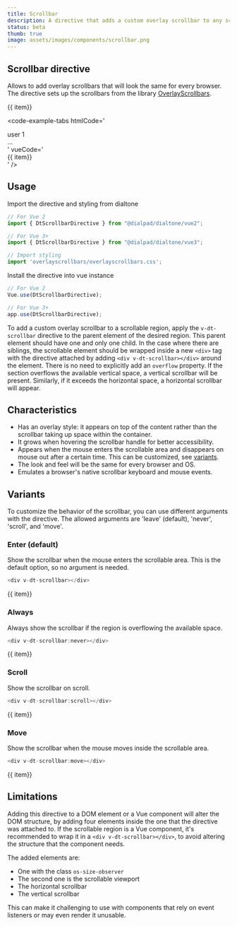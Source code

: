 ```yaml
---
title: Scrollbar
description: A directive that adds a custom overlay scrollbar to any scrollable region.
status: beta
thumb: true
image: assets/images/components/scrollbar.png
---
```


## Scrollbar directive

Allows to add overlay scrollbars that will look the same for every browser. The directive sets up the scrollbars from the library [OverlayScrollbars](https://kingsora.github.io/OverlayScrollbars/).

<code-well-header>
  <div class="d-hmx164 d-w30p d-bar8 d-ba d-bc-default" v-dt-scrollbar>
    <dt-stack>
      <div v-for="item in items" class="item">
        {{ item}}
      </div>
    </dt-stack>
  </div>
</code-well-header>

<code-example-tabs
htmlCode='
<div class="d-hmx164 d-w30p d-bar8 d-ba d-bc-default d-scrollbar" data-overlayscrollbars="host"
  data-overlayscrollbars-initialize="true">
  <div class="os-size-observer">
    <div class="os-size-observer-listener"></div>
  </div>
  <div data-overlayscrollbars-viewport="scrollbarHidden overflowXHidden overflowYScroll" tabindex="-1">
    <div class="item">user 1</div>
    ...
  </div>
  <div class="os-scrollbar os-scrollbar-horizontal os-theme-dark os-scrollbar-auto-hide
  os-scrollbar-handle-interactive os-scrollbar-cornerless os-scrollbar-unusable">
    <div class="os-scrollbar-track">
      <div class="os-scrollbar-handle"></div>
    </div>
  </div>
  <div class="os-scrollbar os-scrollbar-vertical os-theme-dark os-scrollbar-auto-hide
  os-scrollbar-handle-interactive os-scrollbar-visible os-scrollbar-cornerless">
    <div class="os-scrollbar-track">
      <div class="os-scrollbar-handle"></div>
    </div>
  </div>
</div>
'
vueCode='
<div class="d-hmx164 d-w30p d-bar8 d-ba d-bc-default" v-dt-scrollbar>
  <dt-stack>
    <div v-for="item in items" class="item">
      {{ item}}
    </div>
  </dt-stack>
</div>
'
/>

## Usage

Import the directive and styling from dialtone

```javascript
// For Vue 2
import { DtScrollbarDirective } from "@dialpad/dialtone/vue2";

// For Vue 3+
import { DtScrollbarDirective } from "@dialpad/dialtone/vue3";

// Import styling
import 'overlayscrollbars/overlayscrollbars.css';
```

Install the directive into vue instance

```javascript
// For Vue 2
Vue.use(DtScrollbarDirective);

// For Vue 3+
app.use(DtScrollbarDirective);
```

To add a custom overlay scrollbar to a scrollable region, apply the `v-dt-scrollbar` directive to the parent element of the desired region.
This parent element should have one and only one child. In the case where there are siblings, the scrollable element should be wrapped inside a new `<div>` tag with the directive attached by adding `<div v-dt-scrollbar></div>` around the element.
There is no need to explicitly add an `overflow` property. If the section overflows the available vertical space, a vertical scrollbar will be present. Similarly, if it exceeds the horizontal space, a horizontal scrollbar will appear.

## Characteristics

* Has an overlay style: it appears on top of the content rather than the scrollbar taking up space within the container.
* It grows when hovering the scrollbar handle for better accessibility.
* Appears when the mouse enters the scrollable area and disappears on mouse out after a certain time. This can be customized,
see [variants](#variants).
* The look and feel will be the same for every browser and OS.
* Emulates a browser's native scrollbar keyboard and mouse events.

## Variants

To customize the behavior of the scrollbar, you can use different arguments with the directive. The allowed arguments are 'leave' (default), 'never', 'scroll', and 'move'.

### Enter (default)

Show the scrollbar when the mouse enters the scrollable area. This is the default option, so no argument is needed.

```javascript
<div v-dt-scrollbar></div>
```

<code-well-header>
  <div class="d-hmx164 d-w30p d-bar8 d-ba d-bc-default" v-dt-scrollbar>
    <dt-stack>
      <div v-for="item in items" class="item">
        {{ item}}
      </div>
    </dt-stack>
  </div>
</code-well-header>

### Always

Always show the scrollbar if the region is overflowing the available space.

```javascript
<div v-dt-scrollbar:never></div>
```

<code-well-header>
  <div class="d-hmx164 d-w30p d-bar8 d-ba d-bc-default" v-dt-scrollbar:never>
    <dt-stack>
      <div v-for="item in items" class="item">
        {{ item}}
      </div>
    </dt-stack>
  </div>
</code-well-header>

### Scroll

Show the scrollbar on scroll.

```javascript
<div v-dt-scrollbar:scroll></div>
```

<code-well-header>
  <div class="d-hmx164 d-w30p d-bar8 d-ba d-bc-default" v-dt-scrollbar:scroll>
    <dt-stack>
      <div v-for="item in items" class="item">
        {{ item}}
      </div>
    </dt-stack>
  </div>
</code-well-header>

### Move

Show the scrollbar when the mouse moves inside the scrollable area.

```javascript
<div v-dt-scrollbar:move></div>
```

<code-well-header>
  <div class="d-hmx164 d-w30p d-bar8 d-ba d-bc-default" v-dt-scrollbar:move>
    <dt-stack>
      <div v-for="item in items" class="item">
        {{ item}}
      </div>
    </dt-stack>
  </div>
</code-well-header>

## Limitations

Adding this directive to a DOM element or a Vue component will alter the DOM structure, by adding four elements inside the one that the directive was attached to. If the scrollable region is a Vue component, it's recommended to wrap it in a `<div v-dt-scrollbar></div>`, to avoid altering the structure that the component needs.

The added elements are:

* One with the class `os-size-observer`
* The second one is the scrollable viewport
* The horizontal scrollbar
* The vertical scrollbar

This can make it challenging to use with components that rely on event listeners or may even render it unusable.

<script setup>
  const items = [
    'user 1',
    'user 2',
    'user 3',
    'user 4',
    'user 5',
    'user 6',
    'user 7',
    'user 8',
    'user 9',
    'user 10',
    'user 11',
    'user 12',
    'user 13',
    'user 14',
    'user 15',
  ]
</script>

<style lang="less" scoped>
.item {
  padding: var(--dt-space-300) var(--dt-space-400);
  border-bottom: var(--dt-size-border-100) solid var(--dt-color-border-default);
  &:last-child {
    border-bottom: none;
  }
}
</style>
